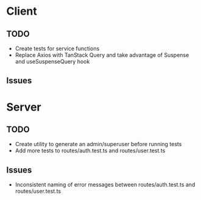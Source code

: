 # Client

## TODO

- Create tests for service functions
- Replace Axios with TanStack Query and take advantage of Suspense and useSuspenseQuery hook

## Issues

# Server

## TODO

- Create utility to generate an admin/superuser before running tests
- Add more tests to routes/auth.test.ts and routes/user.test.ts

## Issues

- Inconsistent naming of error messages between routes/auth.test.ts and routes/user.test.ts
